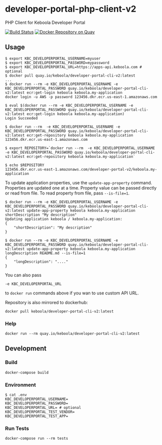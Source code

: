 # developer-portal-php-client-v2
PHP Client for Keboola Developer Portal

[![Build Status](https://travis-ci.org/keboola/developer-portal-cli-v2.svg?branch=master)](https://travis-ci.org/keboola/developer-portal-cli-v2)
[![Docker Repository on Quay](https://quay.io/repository/keboola/developer-portal-cli-v2/status "Docker Repository on Quay")](https://quay.io/repository/keboola/developer-portal-cli-v2)

## Usage

```
$ export KBC_DEVELOPERPORTAL_USERNAME=myuser
$ export KBC_DEVELOPERPORTAL_PASSWORD=mypassword
$ export KBC_DEVELOPERPORTAL_URL=https://apps-api.keboola.com # optional
$ docker pull quay.io/keboola/developer-portal-cli-v2:latest
...
$ docker run --rm -e KBC_DEVELOPERPORTAL_USERNAME -e KBC_DEVELOPERPORTAL_PASSWORD quay.io/keboola/developer-portal-cli-v2:latest ecr:get-login keboola keboola.my-application
docker login -u AWS -p password 123456.dkr.ecr.us-east-1.amazonaws.com

$ eval $(docker run --rm -e KBC_DEVELOPERPORTAL_USERNAME -e KBC_DEVELOPERPORTAL_PASSWORD quay.io/keboola/developer-portal-cli-v2:latest ecr:get-login keboola keboola.my-application)
Login Succeeded

$ docker run --rm  -e KBC_DEVELOPERPORTAL_USERNAME -e KBC_DEVELOPERPORTAL_PASSWORD quay.io/keboola/developer-portal-cli-v2:latest ecr:get-repository keboola keboola.my-application
123456.dkr.ecr.us-east-1.amazonaws.com

$ export REPOSITORY=`docker run --rm  -e KBC_DEVELOPERPORTAL_USERNAME -e KBC_DEVELOPERPORTAL_PASSWORD quay.io/keboola/developer-portal-cli-v2:latest ecr:get-repository keboola keboola.my-application`

$ echo $REPOSITORY
123456.dkr.ecr.us-east-1.amazonaws.com/developer-portal-v2/keboola.my-application
```

To update application properties, use the `update-app-property` command. Properties are updated one at a time. Property value 
can be passed directly or read from file. To read property from file, pass `--is-file=1`.
 
```
$ docker run --rm -e KBC_DEVELOPERPORTAL_USERNAME -e KBC_DEVELOPERPORTAL_PASSWORD quay.io/keboola/developer-portal-cli-v2:latest update-app-property keboola keboola.my-application shortDescription "My description"
Updating application keboola / keboola.my-application:
{
    "shortDescription": "My description"
}

$ docker run --rm -e KBC_DEVELOPERPORTAL_USERNAME -e KBC_DEVELOPERPORTAL_PASSWORD quay.io/keboola/developer-portal-cli-v2:latest update-app-property keboola keboola.my-application longDescription README.md --is-file=1
{
    "longDescription": "...."
}

```

You can also pass
```
-e KBC_DEVELOPERPORTAL_URL
```

to `docker run`
commands above if you wan to use custom API URL. 

Repository is also mirrored to dockerhub:

```
docker pull keboola/developer-portal-cli-v2:latest
```

### Help

```
docker run --rm quay.io/keboola/developer-portal-cli-v2:latest
```

## Development

### Build

```
docker-compose build
```


### Environment

```
$ cat .env
KBC_DEVELOPERPORTAL_USERNAME=
KBC_DEVELOPERPORTAL_PASSWORD=
KBC_DEVELOPERPORTAL_URL= # optional
KBC_DEVELOPERPORTAL_TEST_VENDOR=
KBC_DEVELOPERPORTAL_TEST_APP=
```

### Run Tests

```
docker-compose run --rm tests
```
